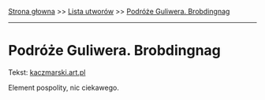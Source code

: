 [Strona głowna](../index.md) >> [Lista utworów](../list.md) >> [Podróże Guliwera. Brobdingnag](443.md)

---

# Podróże Guliwera. Brobdingnag

Tekst: [kaczmarski.art.pl](https://www.kaczmarski.art.pl/tworczosc/wiersze/podroze-guliwera-brobdingnag/)

Element pospolity, nic ciekawego.